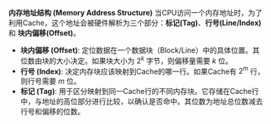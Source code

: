   **内存地址结构 (Memory Address Structure)**
    当CPU访问一个内存地址时，为了利用Cache，这个地址会被硬件解析为三个部分：**标记(Tag)**、**行号(Line/Index)** 和 **块内偏移(Offset)**。
*   **块内偏移 (Offset)**: 定位数据在一个数据块（Block/Line）中的具体位置。其位数由块的大小决定。如果块大小为 $2^k$ 字节，则偏移量需要 $k$ 位。
*   **行号 (Index)**: 决定内存块应该映射到Cache的哪一行。如果Cache有 $2^m$ 行，则行号需要 $m$ 位。
*   **标记 (Tag)**: 用于区分映射到同一Cache行的不同内存块。它存储在Cache行中，与地址的高位部分进行比较，以确认是否命中。其位数为地址总位数减去行号和偏移的位数。